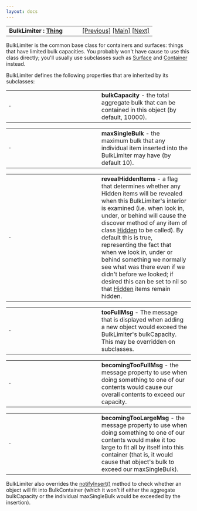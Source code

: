 ```yaml
---
layout: docs
---
```

<table width="100%" data-border="0" data-cellspacing="0"
data-cellpadding="3" data-bgcolor="#C0C0C0">
<colgroup>
<col style="width: 50%" />
<col style="width: 50%" />
</colgroup>
<tbody>
<tr>
<td style="text-align: left;"><strong>BulkLimiter : <a
href="thing-thebasics.html">Thing</a><br />
</strong></td>
<td style="text-align: right;"><a
href="containers-introduction.html">[Previous]</a> <a
href="generalintroduction.html">[Main]</a> <a
href="surface.html">[Next]</a></td>
</tr>
</tbody>
</table>

  
BulkLimiter is the common base class for containers and surfaces: things
that have limited bulk capacities. You probably won't have cause to use
this class directly; you'll usually use subclasses such as
[Surface](surface.html) and [Container](container.html) instead.  
  
BulkLimiter defines the following properties that are inherited by its
subclasses:  
  

<table data-border="0" data-cellpadding="0" data-cellspacing="0">
<colgroup>
<col style="width: 50%" />
<col style="width: 50%" />
</colgroup>
<tbody>
<tr data-valign="top">
<td width="14"><strong></strong>·<strong></strong></td>
<td><strong>bulkCapacity</strong> - the total aggregate bulk that can be
contained in this object (by default, 10000).  <br />
</td>
</tr>
</tbody>
</table>

<table data-border="0" data-cellpadding="0" data-cellspacing="0">
<colgroup>
<col style="width: 50%" />
<col style="width: 50%" />
</colgroup>
<tbody>
<tr data-valign="top">
<td width="14"><strong></strong>·<strong></strong></td>
<td><strong>maxSingleBulk</strong> - the maximum bulk that any
individual item inserted into the BulkLimiter may have (by default 10).
 <br />
</td>
</tr>
</tbody>
</table>

<table data-border="0" data-cellpadding="0" data-cellspacing="0">
<colgroup>
<col style="width: 50%" />
<col style="width: 50%" />
</colgroup>
<tbody>
<tr data-valign="top">
<td width="14"><strong></strong>·<strong></strong></td>
<td><strong>revealHiddenItems</strong> - a flag that determines whether
any Hidden items will be revealed when this BulkLimiter's interior is
examined (i.e. when look in, under, or behind will cause the discover
method of any item of class <a href="hidden.html">Hidden</a> to be
called). By default this is true, representing the fact that when we
look in, under or behind something we normally see what was there even
if we didn't before we looked; if desired this can be set to nil so that
<a href="hidden.html">Hidden</a> items remain hidden.  <br />
</td>
</tr>
</tbody>
</table>

<table data-border="0" data-cellpadding="0" data-cellspacing="0">
<colgroup>
<col style="width: 50%" />
<col style="width: 50%" />
</colgroup>
<tbody>
<tr data-valign="top">
<td width="14"><strong></strong>·<strong></strong></td>
<td><strong>tooFullMsg</strong> - The message that is displayed when
adding a new object would exceed the BulkLimiter's bulkCapacity. This
may be overridden on subclasses.  <br />
</td>
</tr>
</tbody>
</table>

<table data-border="0" data-cellpadding="0" data-cellspacing="0">
<colgroup>
<col style="width: 50%" />
<col style="width: 50%" />
</colgroup>
<tbody>
<tr data-valign="top">
<td width="14"><strong></strong>·<strong></strong></td>
<td><strong>becomingTooFullMsg</strong> - the message property to use
when doing something to one of our contents would cause our overall
contents to exceed our capacity.  <br />
</td>
</tr>
</tbody>
</table>

<table data-border="0" data-cellpadding="0" data-cellspacing="0">
<colgroup>
<col style="width: 50%" />
<col style="width: 50%" />
</colgroup>
<tbody>
<tr data-valign="top">
<td width="14"><strong></strong>·<strong></strong></td>
<td><strong>becomingTooLargeMsg</strong> - the message property to use
when doing something to one of our contents would make it too large to
fit all by itself into this container (that is, it would cause that
object's bulk to exceed our maxSingleBulk).  <br />
</td>
</tr>
</tbody>
</table>



  
BulkLimiter also overrides the
[notifyInsert()](notifyinsert+notifyremove.html) method to check whether
an object will fit into BulkContainer (which it won't if either the
aggregate bulkCapacity or the individual maxSingleBulk would be exceeded
by the insertion).  
  
  
